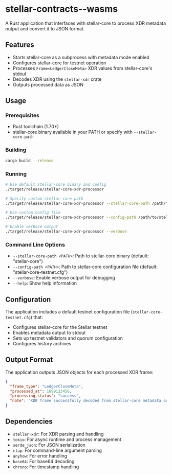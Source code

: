 # stellar-contracts--wasms

A Rust application that interfaces with stellar-core to process XDR metadata output and convert it to JSON format.

## Features

- Starts stellar-core as a subprocess with metadata mode enabled
- Configures stellar-core for testnet operation
- Processes `Frame<LedgerCloseMeta>` XDR values from stellar-core's stdout
- Decodes XDR using the `stellar-xdr` crate
- Outputs processed data as JSON

## Usage

### Prerequisites

- Rust toolchain (1.70+)
- stellar-core binary available in your PATH or specify with `--stellar-core-path`

### Building

```bash
cargo build --release
```

### Running

```bash
# Use default stellar-core binary and config
./target/release/stellar-core-xdr-processor

# Specify custom stellar-core path
./target/release/stellar-core-xdr-processor --stellar-core-path /path/to/stellar-core

# Use custom config file
./target/release/stellar-core-xdr-processor --config-path /path/to/stellar-core.cfg

# Enable verbose output
./target/release/stellar-core-xdr-processor --verbose
```

### Command Line Options

- `--stellar-core-path <PATH>`: Path to stellar-core binary (default: "stellar-core")
- `--config-path <PATH>`: Path to stellar-core configuration file (default: "stellar-core-testnet.cfg")
- `--verbose`: Enable verbose output for debugging
- `--help`: Show help information

## Configuration

The application includes a default testnet configuration file (`stellar-core-testnet.cfg`) that:

- Configures stellar-core for the Stellar testnet
- Enables metadata output to stdout
- Sets up testnet validators and quorum configuration
- Configures history archives

## Output Format

The application outputs JSON objects for each processed XDR frame:

```json
{
  "frame_type": "LedgerCloseMeta",
  "processed_at": 1699123456,
  "processing_status": "success",
  "note": "XDR frame successfully decoded from stellar-core metadata output"
}
```

## Dependencies

- `stellar-xdr`: For XDR parsing and handling
- `tokio`: For async runtime and process management
- `serde_json`: For JSON serialization
- `clap`: For command-line argument parsing
- `anyhow`: For error handling
- `base64`: For base64 decoding
- `chrono`: For timestamp handling